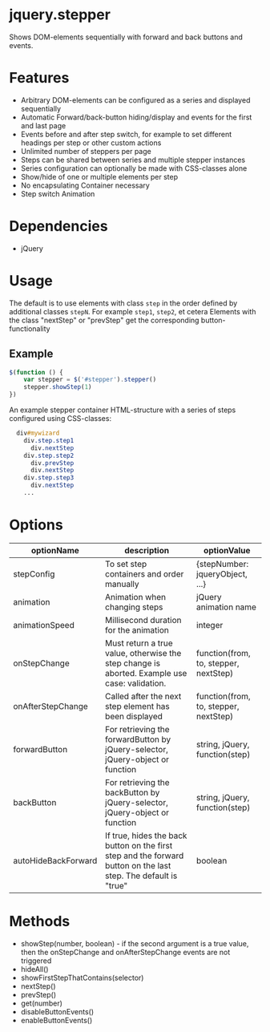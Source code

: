 # jquery.stepper
Shows DOM-elements sequentially with forward and back buttons and events.

# Features
- Arbitrary DOM-elements can be configured as a series and displayed sequentially
- Automatic Forward/back-button hiding/display and events for the first and last page
- Events before and after step switch, for example to set different headings per step or other custom actions
- Unlimited number of steppers per page
- Steps can be shared between series and multiple stepper instances
- Series configuration can optionally be made with CSS-classes alone
- Show/hide of one or multiple elements per step
- No encapsulating Container necessary
- Step switch Animation

# Dependencies
- jQuery

# Usage
The default is to use elements with class ``step`` in the order defined by additional classes ``stepN``. For example ``step1``, ``step2``, et cetera
Elements with the class "nextStep" or "prevStep" get the corresponding button-functionality

## Example
```javascript
$(function () {
	var stepper = $('#stepper').stepper()
	stepper.showStep(1)
})
```

An example stepper container HTML-structure with a series of steps configured using CSS-classes:

```css
  div#mywizard
    div.step.step1
      div.nextStep
    div.step.step2
      div.prevStep
      div.nextStep
    div.step.step3
      div.nextStep
    ...
```

# Options
|optionName|description|optionValue|
----|----|----
|stepConfig|To set step containers and order manually|{stepNumber: jqueryObject, ...}|
|animation|Animation when changing steps|jQuery animation name|
|animationSpeed|Millisecond duration for the animation|integer|
|onStepChange|Must return a true value, otherwise the step change is aborted. Example use case: validation.|function(from, to, stepper, nextStep)|
|onAfterStepChange|Called after the next step element has been displayed|function(from, to, stepper, nextStep)|
|forwardButton|For retrieving the forwardButton by jQuery-selector, jQuery-object or function|string, jQuery, function(step)|
|backButton|For retrieving the backButton by jQuery-selector, jQuery-object or function|string, jQuery, function(step)|
|autoHideBackForward|If true, hides the back button on the first step and the forward button on the last step. The default is "true"|boolean|

# Methods
- showStep(number, boolean) - if the second argument is a true value, then the onStepChange and onAfterStepChange events are not triggered
- hideAll()
- showFirstStepThatContains(selector)
- nextStep()
- prevStep()
- get(number)
- disableButtonEvents()
- enableButtonEvents()
